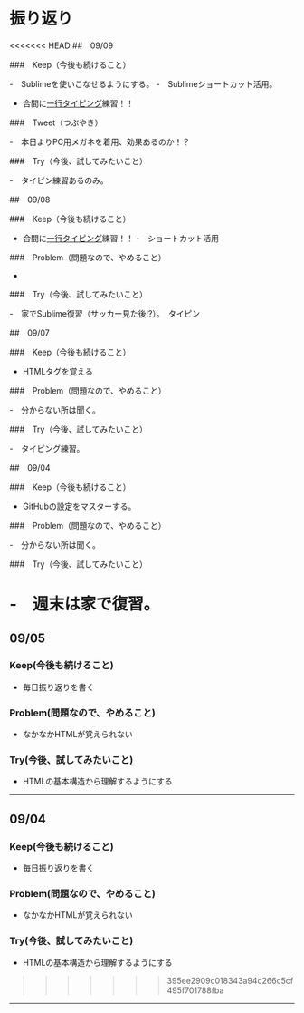 # 振り返り

<<<<<<< HEAD
##　09/09

###　Keep（今後も続けること）

-　Sublimeを使いこなせるようにする。
-　Sublimeショートカット活用。
- 合間に<a href="http://www.seikoutyping.com/index.php?shosinshatyping">一行タイピング</a>練習！！

###　Tweet（つぶやき）

-　本日よりPC用メガネを着用、効果あるのか！？

###　Try（今後、試してみたいこと）

-　タイピン練習あるのみ。


##　09/08

###　Keep（今後も続けること）

- 合間に<a href="http://www.seikoutyping.com/index.php?shosinshatyping">一行タイピング</a>練習！！
-　ショートカット活用

###　Problem（問題なので、やめること）

-

###　Try（今後、試してみたいこと）

-　家でSublime復習（サッカー見た後!?）。　タイピン


##　09/07

###　Keep（今後も続けること）

- HTMLタグを覚える

###　Problem（問題なので、やめること）

-　分からない所は聞く。

###　Try（今後、試してみたいこと）

-　タイピング練習。



##　09/04

###　Keep（今後も続けること）

- GitHubの設定をマスターする。

###　Problem（問題なので、やめること）

-　分からない所は聞く。

###　Try（今後、試してみたいこと）

-　週末は家で復習。
=======
## 09/05

### Keep(今後も続けること)

- 毎日振り返りを書く

### Problem(問題なので、やめること)

- なかなかHTMLが覚えられない

### Try(今後、試してみたいこと)

- HTMLの基本構造から理解するようにする

---
## 09/04

### Keep(今後も続けること)

- 毎日振り返りを書く

### Problem(問題なので、やめること)

- なかなかHTMLが覚えられない

### Try(今後、試してみたいこと)

- HTMLの基本構造から理解するようにする
>>>>>>> 395ee2909c018343a94c266c5cf495f701788fba

---